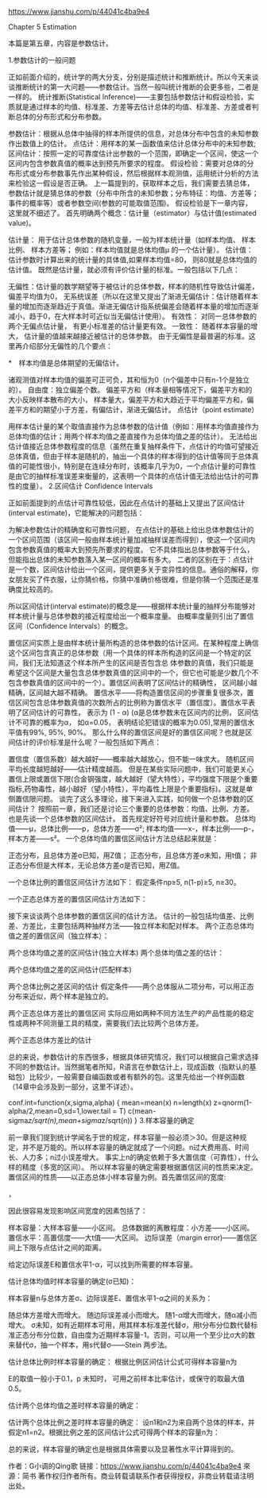 https://www.jianshu.com/p/44041c4ba9e4

Chapter 5 Estimation

本篇是第五章，内容是参数估计。

1.参数估计的一般问题

正如前面介绍的，统计学的两大分支，分别是描述统计和推断统计。所以今天来谈谈推断统计的第一大问题——参数估计。当然一般叫统计推断的会更多些，二者是一样的。
统计推断(Statistical Inference)——主要包括参数估计和假设检验，实质就是通过样本的均值、标准差、方差等去估计总体的均值、标准差、方差或者判断总体的分布形式和分布参数。

参数估计：根据从总体中抽得的样本所提供的信息，对总体分布中包含的未知参数作出数值上的估计。
点估计：用样本的某一函数值来估计总体分布中的未知参数;
区间估计：按照一定的可靠度估计出参数的一个范围，即确定一个区间，使这一个区间内包含参数真值的概率达到预先所要求的程度。
假设检验：需要对总体的分布形式或分布参数事先作出某种假设，然后根据样本观测值，运用统计分析的方法来检验这一假设是否正确。
上一篇提到的，获取样本之后，我们需要去猜总体，参数估计就是猜总体的参数（分布中所含的未知参数；分布特征：均值、方差等；事件的概率等）或者参数空间(参数的可能取值范围)。
假设检验是下一章内容，这里就不细述了。
首先明确两个概念：估计量（estimator）与估计值(estimated value)。

估计量： 用于估计总体参数的随机变量，一般为样本统计量（如样本均值、 样本比例、 样本方差等； 例如：样本均值就是总体均值μ 的一个估计量）。
估计值： 估计参数时计算出来的统计量的具体值,如果样本均值=80， 则80就是总体均值的估计值。
既然是估计量，就必须有评价估计量的标准。一般包括以下几点：

无偏性：估计量的数学期望等于被估计的总体参数，样本的随机性导致估计偏差， 偏差平均值为0， 无系统误差（所以在这里又提出了渐进无偏估计：估计随着样本量的增加而逐渐趋近于真值。渐进无偏估计指系统偏差会随着样本量的增加而逐渐减小，趋于0，在大样本时可近似当无偏估计使用）。
有效性： 对同一总体参数的两个无偏点估计量， 有更小标准差的估计量更有效。
一致性： 随着样本容量的增大， 估计量的值越来越接近被估计的总体参数。
由于无偏性是最普遍的标准。这里再介绍部分无偏性的几个要点：

*　样本均值是总体期望的无偏估计。

诸观测值对样本均值的偏差可正可负，其和恒为0（n个偏差中只有n-1个是独立的）。
自由度：独立偏差个数。
偏差平方和（样本量相等情况下，偏差平方和的大小反映样本散布的大小， 样本量大，偏差平方和大趋近于平均偏差平方和，偏差平方和的期望小于方差，有偏估计，渐进无偏估计。
点估计（point estimate）

用样本估计量的某个取值直接作为总体参数的估计值（例如：用样本均值直接作为总体均值的估计；用两个样本均值之差直接作为总体均值之差的估计）。
无法给出估计值接近总体参数程度的信息（虽然在重复抽样条件下，点估计的均值可望接近总体真值，但由于样本是随机的，抽出一个具体的样本得到的估计值等同于总体真值的可能性很小，特别是在连续分布时，该概率几乎为0，一个点估计量的可靠性是由它的抽样标准误差来衡量的，这表明一个具体的点估计值无法给出估计的可靠性的度量）。
2.区间估计 Confidence Intervals

正如前面提到的点估计可靠性较低，因此在点估计的基础上又提出了区间估计(interval estimate)，它能解决的问题包括：

为解决参数估计的精确度和可靠性问题， 在点估计的基础上给出总体参数估计的一个区间范围（该区间一般由样本统计量加减抽样误差而得到），使这一个区间内包含参数真值的概率大到预先所要求的程度。
它不具体指出总体参数等于什么，但能指出总体的未知参数落入某一区间的概率有多大。
二者的区别在于：点估计是一个数，区间估计给出一个区间，提供更多关于变异性的信息。通俗的解释，你女朋友买了件衣服，让你猜价格，你猜中准确价格很难，但是你猜一个范围还是准确度比较高的。


所以区间估计(interval estimate)的概念是——根据样本统计量的抽样分布能够对样本统计量与总体参数的接近程度给出一个概率度量。
由概率度量则引出了置信区间（Confidence Intervals）的概念。


置信区间实质上是由样本统计量所构造的总体参数的估计区间。在某种程度上确信这个区间包含真正的总体参数（用一个具体的样本所构造的区间是一个特定的区间，我们无法知道这个样本所产生的区间是否包含总
体参数的真值，我们只能是希望这个区间是大量包含总体参数真值的区间中的一个，但它也可能是少数几个不包含参数真值的区间中的一个）。置信区间表明了区间估计的精确性， 区间越小越精确，区间越大越不精确。
置信水平——将构造置信区间的步骤重复很多次，置信区间包含总体参数真值的次数所占的比例称为置信水平（置信度）。置信水平表明了区间估计的可靠性， 表示为 (1 - α) (α是总体参数未在区间内的比例， 区间估计不可靠的概率为α， 如α=0.05， 表明结论犯错误的概率为0.05),常用的置信水平值有99%, 95%, 90%。
那么什么样的置信区间是好的置信区间呢？也就是区间估计的评价标准是什么呢？一般包括如下两点：

置信度（置信系数）越大越好——概率越大越放心，但不能一味求大。
随机区间平均长度越短越好——估计精度越高。
但是在某些实际问题中，我们可能更关心置信上限或置信下限(合金钢强度，越大越好（望大特性），平均强度下限是个重要指标,药物毒性，越小越好（望小特性），平均毒性上限是个重要指标)。这就是单侧置信限问题。
谈完了这么多理论，接下来进入实践，如何做一个总体参数的区间估计？
按照前一章，我们还是讨论三个重要的总体参数：均值、比例、方差。也是先谈一个总体参数的区间估计。
首先规定好符号对应统计量和参数。
总体均值——μ，总体比例——p，总体方差——σ²;
样本均值——x-，样本比例——p-，样本方差——s²。
一个总体均值的置信区间估计方法总结起来就是：

正态分布，且总体方差σ已知，用Z值；
正态分布，且总体方差σ未知，用t值；
非正态分布但是大样本，无论总体方差σ是否已知，用Z值。

一个总体比例的置信区间估计方法如下：
假定条件np≥5, n(1-p)≥5, n≥30。


一个正态总体方差的置信区间估计方法如下：


接下来谈谈两个总体参数的置信区间的估计方法。
估计的一般包括均值差、比例差、方差比，主要包括两种抽样方法——独立样本和配对样本。
两个正态总体均值之差的置信区间（独立样本）：


两个总体均值之差的区间估计(独立大样本)
两个总体均值之差的估计：


两个总体均值之差的区间估计(匹配样本)



两个总体比例之差区间的估计
假定条件——两个总体服从二项分布，可以用正态分布来近似，两个样本是独立的。


两个正态总体方差比的置信区间
实际应用如两种不同方法生产的产品性能的稳定性或两种不同测量工具的精度，需要我们去比较两个总体方差。

两个正态总体方差比的估计


总的来说，参数估计的东西很多，根据具体研究情况，我们可以根据自己需求选择不同的参数估计。当然据笔者所知，R语言在参数估计上，现成函数（指默认的基础包）比较少，一般需要自编函数或者有额外的包。这里先给出一个样例函数（14章中会涉及到一部分，这里不详述）。

conf.int=function(x,sigma,alpha) {
    mean=mean(x)
    n=length(x)
    z=qnorm(1-alpha/2,mean=0,sd=1,lower.tail = T)
    c(mean-sigma*z/sqrt(n),mean+sigma*z/sqrt(n))
    }
3.样本容量的确定

前一章我们提到统计学闻名于世的规定，样本容量一般必须＞30。但是这种规定，并不是万能的。所以样本容量的确定就成了一个问题。n过大费用高、时间长、人力多；n过小误差增大。
事实上n的确定依赖于多大置信度（可靠性），什么样的精度（多宽的区间）。
所以样本容量的确定需要根据置信区间的性质来决定。
置信区间的性质——以正态总体小样本容量为例。首先置信区间的宽度:


，

因此很容易发现影响区间宽度的因素包括了：

样本容量：大样本容量——小区间。
总体数据的离散程度：小方差——小区间。
置信水平：高置信度——大t值——大区间。
边际误差（margin error)——置信区间上下限与点估计之间的距离。


给定边际误差E和置信水平1-α，可以找到所需要的样本容量。

估计总体均值时样本容量的确定(σ已知)：


样本容量n与总体方差σ、边际误差E、置信水平1-α之间的关系为：

随总体方差增大而增大。
随边际误差减小而增大。
随1-α增大而增大，随α减小而增大。
σ未知，如有近期样本可用，用其样本标准差代替σ，用t分布分位数代替标准正态分布分位数，自由度为近期样本容量-1。否则，可以用一个至少比σ大的数来替代σ，抽一个样本，用s代替σ——Stein 两步法。

估计总体比例时样本容量的确定：
根据比例区间估计公式可得样本容量n为


E的取值一般小于0.1，p 未知时， 可用之前样本比率估计，或保守的取最大值0.5。

估计两个总体均值之差时样本容量的确定：


估计两个总体比例之差时样本容量的确定：
设n1和n2为来自两个总体的样本，并假定n1=n2。根据比例之差的区间估计公式可得两个样本的容量n为：


总的来说，样本容量的确定也是根据具体需要以及显著性水平计算得到的。

作者：G小调的Qing歌
链接：https://www.jianshu.com/p/44041c4ba9e4
來源：简书
著作权归作者所有。商业转载请联系作者获得授权，非商业转载请注明出处。